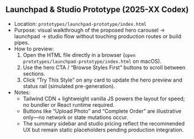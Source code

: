 
## Launchpad & Studio Prototype (2025-XX Codex)

- Location: `prototypes/launchpad-prototype/index.html`
- Purpose: visual walkthrough of the proposed hero carousel → launchpad → studio flow without touching production routes or build pipes.
- How to preview:
  1. Open the HTML file directly in a browser (`open prototypes/launchpad-prototype/index.html` on macOS).
  2. Use the hero CTA / “Browse Styles First” buttons to scroll between sections.
  3. Click “Try This Style” on any card to update the hero preview and status rail (simulated pre-generation).
- Notes:
  - Tailwind CDN + lightweight vanilla JS powers the layout for speed; no bundler or React runtime required.
  - Buttons like “Upload Photo” and “Complete Order” are illustrative only—no network or state mutations occur.
  - The summary sidebar and studio pricing reflect the recommended UX but remain static placeholders pending production integration.
